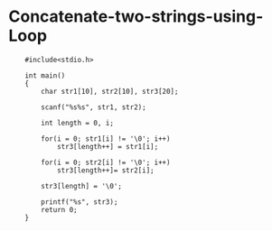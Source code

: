 # Concatenate-two-strings-using-Loop

        #include<stdio.h>

        int main()
        {
            char str1[10], str2[10], str3[20];

            scanf("%s%s", str1, str2);

            int length = 0, i;

            for(i = 0; str1[i] != '\0'; i++)
                str3[length++] = str1[i];

            for(i = 0; str2[i] != '\0'; i++)
                str3[length++]= str2[i];

            str3[length] = '\0';

            printf("%s", str3);
            return 0;
        }
